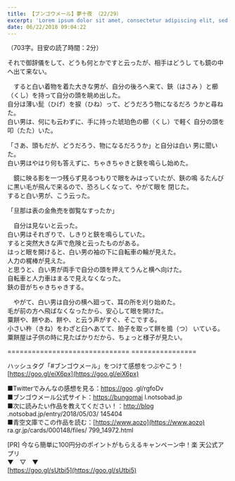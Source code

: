```yaml
---
title: 【ブンゴウメール】夢十夜 （22/29）
excerpt: 'Lorem ipsum dolor sit amet, consectetur adipiscing elit, sed do eiusmod tempor incididunt ut labore et dolore magna aliqua. Praesent elementum facilisis leo vel fringilla est ullamcorper eget. At imperdiet dui accumsan sit amet nulla facilisi morbi tempus.'
date: 06/22/2018 09:04:22
---
```


（703字。目安の読了時間：2分）

  
それで御辞儀をして、どうも何とかですと云ったが、相手はどうし ても鏡の中へ出て来ない。

  
　すると白い着物を着た大きな男が、自分の後ろへ来て、鋏（はさみ ）と櫛（くし）を持って自分の頭を眺め出した。  
自分は薄い髭（ひげ）を捩（ひね）って、どうだろう物になるだろ うかと尋ねた。  
白い男は、何にも云わずに、手に持った琥珀色の櫛（くし）で軽く 自分の頭を叩（たた）いた。

  
「さあ、頭もだが、どうだろう、物になるだろうか」と自分は白い 男に聞いた。  
白い男はやはり何も答えずに、ちゃきちゃきと鋏を鳴らし始めた。

  
　鏡に映る影を一つ残らず見るつもりで眼をみはっていたが、鋏の鳴 るたんびに黒い毛が飛んで来るので、恐ろしくなって、やがて眼を 閉じた。  
すると白い男が、こう云った。

  
「旦那は表の金魚売を御覧なすったか」

　自分は見ないと云った。  
白い男はそれぎりで、しきりと鋏を鳴らしていた。  
すると突然大きな声で危険と云ったものがある。  
はっと眼を開けると、白い男の袖の下に自転車の輪が見えた。  
人力の梶棒が見えた。  
と思うと、白い男が両手で自分の頭を押えてうんと横へ向けた。  
自転車と人力車はまるで見えなくなった。  
鋏の音がちゃきちゃきする。

  
　やがて、白い男は自分の横へ廻って、耳の所を刈り始めた。  
毛が前の方へ飛ばなくなったから、安心して眼を開けた。  
粟餅や、餅やあ、餅や、と云う声がすぐ、そこでする。  
小さい杵（きね）をわざと臼へあてて、拍子を取って餅を搗（つ） いている。  
粟餅屋は子供の時に見たばかりだから、ちょっと様子が見たい。

\============================== ================

ハッシュタグ「#ブンゴウメール」をつけて感想をつぶやこう！ [https://goo.gl/eiX6px](https://goo.gl/eiX6px)

■Twitterでみんなの感想を見る：[https://goo](https://goo) .gl/rgfoDv  
■ブンゴウメール公式サイト：[https://bungomai](https://bungomai) l.notsobad.jp  
■次に読みたい作品を教えてください！：[http://blog](http://blog) .notsobad.jp/entry/2018/05/03/ 145404  
■青空文庫でこの作品を読む：[https://www.aozo](https://www.aozo) ra.gr.jp/cards/000148/files/ 799\_14972.html

\[PR\] 今なら簡単に100円分のポイントがもらえるキャンペーン中！楽 天公式アプリ  
▼　▽　▼  
[https://goo.gl/sUtbi5](https://goo.gl/sUtbi5)